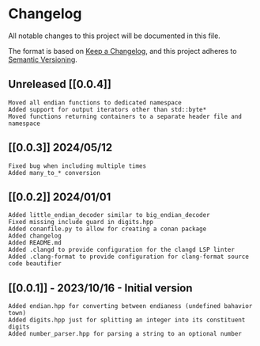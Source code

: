 # Changelog

All notable changes to this project will be documented in this file.

The format is based on [Keep a Changelog](https://keepachangelog.com/en/1.0.0/),
and this project adheres to [Semantic Versioning](https://semver.org/spec/v2.0.0.html).

## Unreleased [[0.0.4]]
    Moved all endian functions to dedicated namespace
    Added support for output iterators other than std::byte*
    Moved functions returning containers to a separate header file and namespace

## [[0.0.3]] 2024/05/12
    Fixed bug when including multiple times 
    Added many_to_* conversion

## [[0.0.2]] 2024/01/01
    Added little_endian_decoder similar to big_endian_decoder
    Fixed missing include guard in digits.hpp
    Added conanfile.py to allow for creating a conan package
    Added changelog
    Added README.md
    Added .clangd to provide configuration for the clangd LSP linter
    Added .clang-format to provide configuration for clang-format source code beautifier

## [[0.0.1]] - 2023/10/16 - Initial version 
    Added endian.hpp for converting between endianess (undefined bahavior town)
    Added digits.hpp just for splitting an integer into its constituent digits
    Added number_parser.hpp for parsing a string to an optional number
